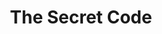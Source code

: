 ---
title: 'The Secret Code'
episode: 7
pc: 707
written: Alec Berg & Jeff Schaffer
directed: Andy Ackerman
aired: November 9, 1995
imdb: 'http://www.imdb.com/title/tt0697771/'
wiki: 'https://en.wikipedia.org/wiki/The_Secret_Code_(Seinfeld)'
taxonomy:
    category:
        - episode
---